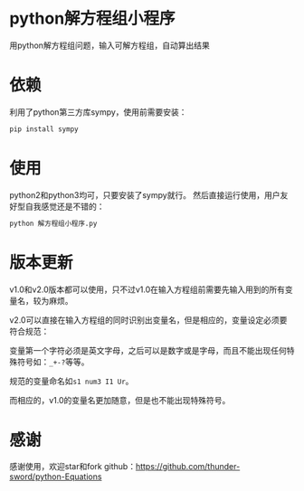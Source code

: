 # python解方程组小程序
用python解方程组问题，输入可解方程组，自动算出结果
# 依赖
利用了python第三方库sympy，使用前需要安装：
```python
pip install sympy
```
# 使用
python2和python3均可，只要安装了sympy就行。
然后直接运行使用，用户友好型自我感觉还是不错的：
```python
python 解方程组小程序.py
```
# 版本更新
v1.0和v2.0版本都可以使用，只不过v1.0在输入方程组前需要先输入用到的所有变量名，较为麻烦。

v2.0可以直接在输入方程组的同时识别出变量名，但是相应的，变量设定必须要符合规范：

变量第一个字符必须是英文字母，之后可以是数字或是字母，而且不能出现任何特殊符号如：`_+-?`等等。

规范的变量命名如`s1 num3 I1 Ur`。

而相应的，v1.0的变量名更加随意，但是也不能出现特殊符号。
# 感谢
感谢使用，欢迎star和fork
github：https://github.com/thunder-sword/python-Equations
